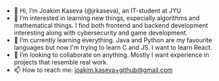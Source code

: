 - 👋 Hi, I’m Joakim Kaseva (@jrkaseva), an IT-student at JYU
- 👀 I’m interested in learning new things, especially algorithms and mathematical things. 
     I find both frontend and backend development interesting along with cybersecurity and game development.
- 🌱 I’m currently learning everything. Java and Python are my favourite languages but now I'm trying to learn C and JS. I want to learn React.
- 💞️ I’m looking to collaborate on anything. Mostly I want experience in projects that resemble real work.
- 📫 How to reach me: joakim.kaseva+github@gmail.com
